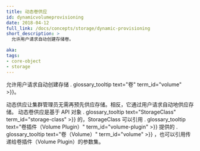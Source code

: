 ```yaml
---
title: 动态卷供应
id: dynamicvolumeprovisioning
date: 2018-04-12
full_link: /docs/concepts/storage/dynamic-provisioning
short_description: >
  允许用户请求自动创建存储卷。

aka: 
tags:
- core-object
- storage
---
```


<!--
---
title: Dynamic Volume Provisioning
id: dynamicvolumeprovisioning
date: 2018-04-12
full_link: /docs/concepts/storage/dynamic-provisioning
short_description: >
  Allows users to request automatic creation of storage  Volumes.

aka: 
tags:
- core-object
- storage
---
-->

<!--
 Allows users to request automatic creation of storage  . glossary_tooltip text="Volumes" term_id="volume" >}}.
-->

 允许用户请求自动创建存储 . glossary_tooltip text="卷" term_id="volume" >}}。

<!--more--> 

<!--
Dynamic provisioning eliminates the need for cluster administrators to pre-provision storage. Instead, it automatically provisions storage by user request. Dynamic volume provisioning is based on an API object, . glossary_tooltip text="StorageClass" term_id="storage-class" >}}, referring to a . glossary_tooltip text="Volume Plugin" term_id="volume-plugin" >}} that provisions a . glossary_tooltip text="Volume" term_id="volume" >}} and the set of parameters to pass to the Volume Plugin.
-->

动态供应让集群管理员无需再预先供应存储。相反，它通过用户请求自动地供应存储。
动态卷供应是基于 API 对象 . glossary_tooltip text="StorageClass" term_id="storage-class" >}} 的，StorageClass 可以引用 . glossary_tooltip text="卷插件（Volume Plugin）" term_id="volume-plugin" >}} 提供的 . glossary_tooltip text="卷（Volume）" term_id="volume" >}} ，也可以引用传递给卷插件（Volume Plugin）的参数集。
